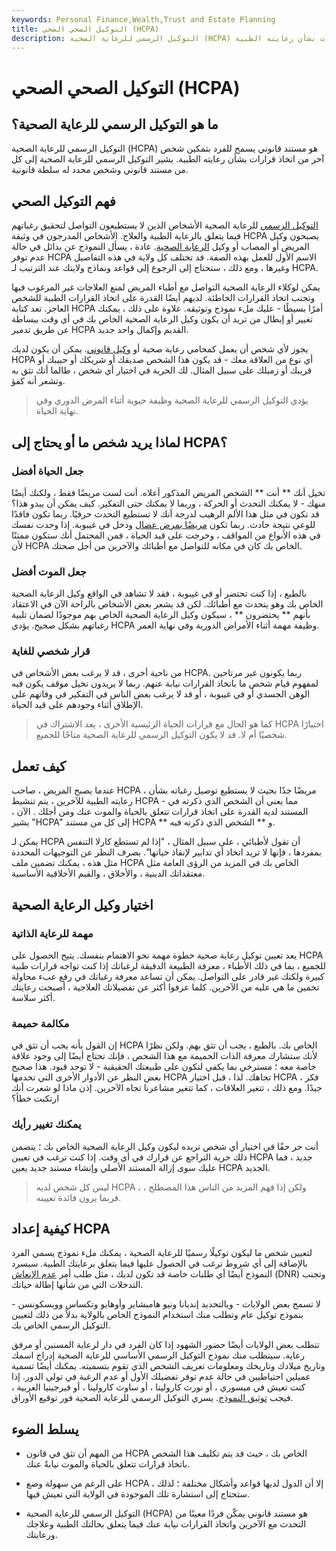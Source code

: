 ```yaml
---
keywords: Personal Finance,Wealth,Trust and Estate Planning
title: التوكيل الصحي الصحي (HCPA)
description: التوكيل الرسمي للرعاية الصحية (HCPA) هو مستند قانوني يسمح للفرد بتمكين شخص آخر من اتخاذ قرارات بشأن رعايته الطبية.
---
```


# التوكيل الصحي الصحي (HCPA)
## ما هو التوكيل الرسمي للرعاية الصحية؟

التوكيل الرسمي للرعاية الصحية (HCPA) هو مستند قانوني يسمح للفرد بتمكين شخص آخر من اتخاذ قرارات بشأن رعايته الطبية. يشير التوكيل الرسمي للرعاية الصحية إلى كل من مستند قانوني وشخص محدد له سلطة قانونية.

## فهم التوكيل الصحي

[التوكيل الرسمي](/powerofattorney) للرعاية الصحية الأشخاص الذين لا يستطيعون التواصل لتحقيق رغباتهم فيما يتعلق بالرعاية الطبية والعلاج. الأشخاص المدرجون في وثيقة HCPA يصبحون وكيل المريض أو المصاب أو وكيل [الرعاية الصحية](/proxydirective). عادة ، يسأل النموذج عن بدائل في حالة عدم توفر HCPA الاسم الأول للعمل بهذه الصفة. قد تختلف كل ولاية في هذه التفاصيل وغيرها ، ومع ذلك ، ستحتاج إلى الرجوع إلى قواعد ونماذج ولايتك عند الترتيب لـ HCPA.

يمكن لوكلاء الرعاية الصحية التواصل مع أطباء المريض لمنع العلاجات غير المرغوب فيها وتجنب اتخاذ القرارات الخاطئة. لديهم أيضًا القدرة على اتخاذ القرارات الطبية للشخص العاجز. تعد كتابة HCPA أمرًا بسيطًا - عليك ملء نموذج وتوثيقه. علاوة على ذلك ، يمكنك تغيير أو إبطال من تريد أن يكون وكيل الرعاية الصحية الخاص بك في أي وقت ببساطة عن طريق تدمير HCPA القديم وإكمال واحد جديد.

يجوز لأي شخص أن يعمل كمحامي رعاية صحية أو [وكيل قانوني](/attorneyinfact). يمكن أن يكون لديك HCPA أي نوع من العلاقة معك - قد يكون هذا الشخص صديقك أو شريكك أو حبيبك أو قريبك أو زميلك على سبيل المثال. لك الحرية في اختيار أي شخص ، طالما أنك تثق به وتشعر أنه كفؤ.

> يؤدي التوكيل الرسمي للرعاية الصحية وظيفة حيوية أثناء المرض الدوري وفي نهاية الحياة.

>

## لماذا يريد شخص ما أو يحتاج إلى HCPA؟

### جعل الحياة أفضل

تخيل أنك ** أنت ** الشخص المريض المذكور أعلاه. أنت لست مريضًا فقط ، ولكنك أيضًا منهك - لا يمكنك التحدث أو الحركة ، وربما لا يمكنك حتى التفكير. كيف يمكن أن يبدو هذا؟ قد تكون في مثل هذا الألم الرهيب لدرجة أنك لا تستطيع التحدث حرفيًا. ربما تكون فاقدًا للوعي نتيجة حادث. ربما تكون [مريضًا بمرض عضال](/terminallyill) ودخل في غيبوبة. إذا وجدت نفسك في هذه الأنواع من المواقف ، وخرجت على قيد الحياة ، فمن المحتمل أنك ستكون ممتنًا لأن HCPA الخاص بك كان في مكانه للتواصل مع أطبائك والآخرين من أجل صحتك.

### جعل الموت أفضل

بالطبع ، إذا كنت تحتضر أو في غيبوبة ، فقد لا تشاهد في الواقع وكيل الرعاية الصحية الخاص بك وهو يتحدث مع أطبائك. لكن قد يشعر بعض الأشخاص بالراحة الآن في الاعتقاد بأنهم ** يحتضرون ** ، سيكون وكيل الرعاية الصحية الخاص بهم موجودًا لضمان تلبية رغباتهم بشكل صحيح. يؤدي HCPA وظيفة مهمة أثناء الأمراض الدورية وفي نهاية العمر.

### قرار شخصي للغاية

من ناحية أخرى ، قد لا يرغب بعض الأشخاص في HCPA. ربما يكونون غير مرتاحين لمفهوم قيام شخص ما باتخاذ القرارات نيابة عنهم. ربما لا يريدون تخيل موقف يكون فيه الوهن الجسدي أو في غيبوبة ، أو قد لا يرغب بعض الناس في التفكير في وفاتهم على الإطلاق أثناء وجودهم على قيد الحياة.

> كما هو الحال مع قرارات الحياة الرئيسية الأخرى ، يعد الاشتراك في HCPA اختيارًا شخصيًا أم لا. قد لا يكون التوكيل الرسمي للرعاية الصحية متاحًا للجميع.

>

## كيف تعمل

عندما يصبح المريض ، صاحب HCPA ، مريضًا جدًا بحيث لا يستطيع توصيل رغباته بشأن رعايته الطبية للآخرين ، يتم تنشيط HCPA - مما يعني أن الشخص الذي ذكرته في المستند لديه القدرة على اتخاذ قرارات تتعلق بالحياة والموت عنك ومن أجلك . الآن ، يشير "HCPA" إلى كل من مستند HCPA ** و ** الشخص الذي ذكرته فيه.

يمكن لـ HCPA أن تقول لأطبائي ، على سبيل المثال ، "إذا لم تستطع كارلا التنفس بمفردها ، فإنها لا تريد اتخاذ أي تدابير لإنقاذ حياتها". بصرف النظر عن التوجيهات المحددة مثل هذه ، يمكنك تضمين ملف HCPA الخاص بك في المزيد من الرؤى العامة مثل معتقداتك الدينية ، والأخلاق ، والقيم الأخلاقية الأساسية.

## اختيار وكيل الرعاية الصحية

### مهمة للرعاية الذاتية

يعد تعيين توكيل رعاية صحية خطوة مهمة نحو الاهتمام بنفسك. يتيح الحصول على HCPA للجميع ، بما في ذلك الأطباء ، معرفة الطبيعة الدقيقة لرغباتك إذا كنت تواجه قرارات طبية كبيرة ولكنك غير قادر على التواصل. يمكن أن تساعد معرفة رغباتك في رفع عبء محاولة تخمين ما هي عليه من الآخرين. كلما عرفوا أكثر عن تفضيلاتك العلاجية ، أصبحت رعايتك أكثر سلاسة.

### مكالمة حميمة

إن القول بأنه يجب أن تثق في HCPA الخاص بك. بالطبع ، يجب أن تثق بهم. ولكن نظرًا لأنك ستشارك معرفة الذات الحميمة مع هذا الشخص ، فإنك تحتاج أيضًا إلى وجود علاقة خاصة معه ؛ مسترخي بما يكفي لتكون على طبيعتك الحقيقية - لا توجد قيود. هذا صحيح بغض النظر عن الأدوار الأخرى التي تخدمها HCPA تجاهك. لذا ، قبل اختيار HCPA ، فكر جيدًا. ومع ذلك ، تتغير العلاقات ، كما تتغير مشاعرنا تجاه الآخرين. إذن ماذا لو شعرت أنك ارتكبت خطأ؟

### يمكنك تغيير رأيك

أنت حر حقًا في اختيار أي شخص تريده ليكون وكيل الرعاية الصحية الخاص بك ؛ يتضمن ذلك حرية التراجع عن قرارك في أي وقت. إذا كنت ترغب في تعيين HCPA جديد ، فما عليك سوى إزالة المستند الأصلي وإنشاء مستند جديد يعين HCPA الجديد.

> ليس كل شخص لديه HCPA ، ولكن إذا فهم المزيد من الناس هذا المصطلح ، فربما يرون فائدة تعيينه.

>

## كيفية إعداد HCPA

لتعيين شخص ما ليكون توكيلًا رسميًا للرعاية الصحية ، يمكنك ملء نموذج يسمي الفرد بالإضافة إلى أي شروط ترغب في الحصول عليها فيما يتعلق برعايتك الطبية. سيسرد النموذج أيضًا أي طلبات خاصة قد تكون لديك ، مثل طلب أمر [عدم الإنعاش](/advancedirective) (DNR) وتجنب التدخلات التي من شأنها إطالة حياتك.

لا تسمح بعض الولايات - وبالتحديد إنديانا ونيو هامبشاير وأوهايو وتكساس وويسكونسن - بنموذج توكيل عام وتطلب منك استخدام النموذج الخاص بالولاية بدلاً من ذلك لتعيين التوكيل الرسمي الخاص بك.

تتطلب بعض الولايات أيضًا حضور الشهود إذا كان الفرد في دار لرعاية المسنين أو مرفق رعاية. سيتطلب منك نموذج التوكيل الرسمي الأساسي للرعاية الصحية إدراج اسمك وتاريخ ميلادك وتاريخك ومعلومات تعريف الشخص الذي تقوم بتسميته. يمكنك أيضًا تسمية عميلين احتياطيين في حالة عدم توفر تفضيلك الأول أو عدم الرغبة في تولي الدور. إذا كنت تعيش في ميسوري ، أو نورث كارولينا ، أو ساوث كارولينا ، أو فيرجينيا الغربية ، فيجب [توثيق النموذج](/notarize). يسري التوكيل الرسمي للرعاية الصحية فور توقيع الأوراق.

## يسلط الضوء

- من المهم أن تثق في قانون HCPA الخاص بك ، حيث قد يتم تكليف هذا الشخص باتخاذ قرارات تتعلق بالحياة والموت نيابةً عنك.

- على الرغم من سهولة وضع HCPA ، إلا أن الدول لديها قواعد وأشكال مختلفة ؛ لذلك ستحتاج إلى استشارة تلك الموجودة في الولاية التي تعيش فيها.

- التوكيل الرسمي للرعاية الصحية (HCPA) هو مستند قانوني يمكّن فردًا معينًا من التحدث مع الآخرين واتخاذ القرارات نيابة عنك فيما يتعلق بحالتك الطبية وعلاجك ورعايتك.

